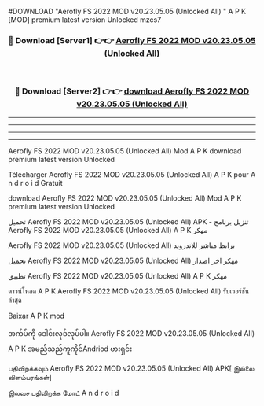 #DOWNLOAD "Aerofly FS 2022 MOD v20.23.05.05 (Unlocked All) " A P K [MOD] premium latest version Unlocked mzcs7 



<div align="center">

<h3>🔴 Download [Server1] 👉👉 <a href="https://apkdownload12.web.app/?title=Aerofly FS 2022 MOD v20.23.05.05 (Unlocked All) ">Aerofly FS 2022 MOD v20.23.05.05 (Unlocked All)  </a></h3><br>

<h3>🔴 Download [Server2] 👉👉 <a href="https://apkdownload12.web.app/?title=Aerofly FS 2022 MOD v20.23.05.05 (Unlocked All) ">download Aerofly FS 2022 MOD v20.23.05.05 (Unlocked All)  </a></h3>
</div>


----------------------------------------------------------

----------------------------------------------------------

----------------------------------------------------------

----------------------------------------------------------


Aerofly FS 2022 MOD v20.23.05.05 (Unlocked All)  Mod A P K download premium latest version Unlocked

Télécharger  Aerofly FS 2022 MOD v20.23.05.05 (Unlocked All)  A P K pour A n d r o i d Gratuit

download Aerofly FS 2022 MOD v20.23.05.05 (Unlocked All)  Mod A P K premium latest version Unlocked

تحميل Aerofly FS 2022 MOD v20.23.05.05 (Unlocked All)  APK - تنزيل برنامج Aerofly FS 2022 MOD v20.23.05.05 (Unlocked All)  A P K مهكر

Aerofly FS 2022 MOD v20.23.05.05 (Unlocked All)  برابط مباشر للاندرويد

تحميل Aerofly FS 2022 MOD v20.23.05.05 (Unlocked All)  مهكر اخر اصدار

تطبيق Aerofly FS 2022 MOD v20.23.05.05 (Unlocked All)  A P K مهكر

ดาวน์โหลด A P K Aerofly FS 2022 MOD v20.23.05.05 (Unlocked All)  รับเวอร์ชันล่าสุด

Baixar A P K mod

အက်ပ်ကို ဒေါင်းလုဒ်လုပ်ပါ။ Aerofly FS 2022 MOD v20.23.05.05 (Unlocked All)  A P K အမည်သည်ကူကိုင်Andriod ဗားရှင်း

பதிவிறக்கவும் Aerofly FS 2022 MOD v20.23.05.05 (Unlocked All)  APK[ இல்லை விளம்பரங்கள்] 
 
இலவச பதிவிறக்க மோட் A n d r o i d



